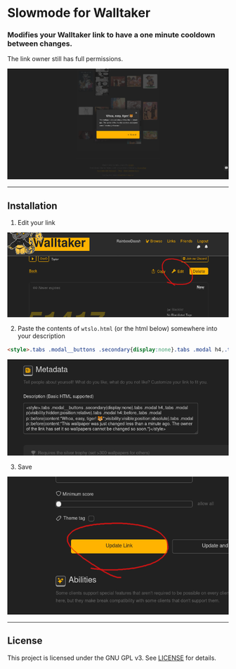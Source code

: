 # Slowmode for Walltaker
### Modifies your Walltaker link to have a one minute cooldown between changes.
The link owner still has full permissions.

![Warning Dialog](screenshots/SlowmodeAction.png)

---
## Installation
1. Edit your link

![Step 1](screenshots/WT1.png)

2. Paste the contents of `wtslo.html` (or the html below) somewhere into your description
```html
<style>.tabs .modal__buttons .secondary{display:none}.tabs .modal h4,.tabs .modal p{visibility:hidden;position:relative}.tabs .modal h4::before,.tabs .modal p::before{content:"Whoa, easy, tiger! 🐯";visibility:visible;position:absolute}.tabs .modal p::before{content:"This wallpaper was just changed less than a minute ago. The owner of the link has set it so wallpapers cannot be changed so soon."}.accent-block~.tabs .modal .secondary{display:block}</style>
```

![Step 2](screenshots/WT2.png)

3. Save

![Step 3](screenshots/WT3.png)

---
## License
This project is licensed under the GNU GPL v3. See [LICENSE](LICENSE) for details.
